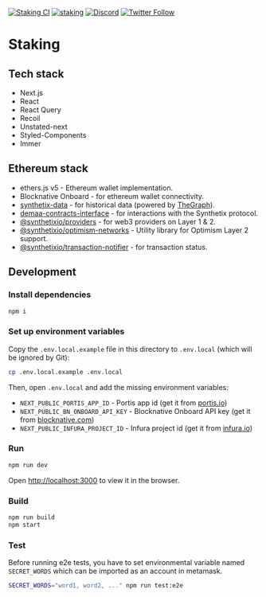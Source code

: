 [![Staking CI](https://github.com/Synthetixio/staking/actions/workflows/audit_build_verify.yml/badge.svg?branch=master)](https://github.com/Synthetixio/staking/actions/workflows/audit_build_verify.yml) [![staking](https://img.shields.io/endpoint?url=https://dashboard.cypress.io/badge/simple/um36kz/master&style=flat)](https://dashboard.cypress.io/projects/um36kz/runs) [![Discord](https://img.shields.io/discord/413890591840272394.svg?color=768AD4&label=discord&logo=https%3A%2F%2Fdiscordapp.com%2Fassets%2F8c9701b98ad4372b58f13fd9f65f966e.svg)](https://discordapp.com/channels/413890591840272394/)
[![Twitter Follow](https://img.shields.io/twitter/follow/synthetix_io.svg?label=synthetix_io&style=social)](https://twitter.com/synthetix_io)

# Staking

## Tech stack

- Next.js
- React
- React Query
- Recoil
- Unstated-next
- Styled-Components
- Immer

## Ethereum stack

- ethers.js v5 - Ethereum wallet implementation.
- Blocknative Onboard - for ethereum wallet connectivity.
- [synthetix-data](https://github.com/Synthetixio/synthetix-data) - for historical data (powered by [TheGraph](https://thegraph.com/)).
- [demaa-contracts-interface](https://github.com/Synthetixio/js-monorepo) - for interactions with the Synthetix protocol.
- [@synthetixio/providers](https://github.com/Synthetixio/js-monorepo) - for web3 providers on Layer 1 & 2.
- [@synthetixio/optimism-networks](https://github.com/Synthetixio/js-monorepo) - Utility library for Optimism Layer 2 support.
- [@synthetixio/transaction-notifier](https://github.com/Synthetixio/js-monorepo) - for transaction status.

## Development

### Install dependencies

```bash
npm i
```

### Set up environment variables

Copy the `.env.local.example` file in this directory to `.env.local` (which will be ignored by Git):

```bash
cp .env.local.example .env.local
```

Then, open `.env.local` and add the missing environment variables:

- `NEXT_PUBLIC_PORTIS_APP_ID` - Portis app id (get it from [portis.io](https://www.portis.io/))
- `NEXT_PUBLIC_BN_ONBOARD_API_KEY` - Blocknative Onboard API key (get it from [blocknative.com](https://blocknative.com/))
- `NEXT_PUBLIC_INFURA_PROJECT_ID` - Infura project id (get it from [infura.io](https://infura.io/))

### Run

```bash
npm run dev
```

Open [http://localhost:3000](http://localhost:3000) to view it in the browser.

### Build

```bash
npm run build
npm start
```

### Test

Before running e2e tests, you have to set environmental variable named `SECRET_WORDS` which can be imported as an account in metamask.

```bash
SECRET_WORDS="word1, word2, ..." npm run test:e2e
```
